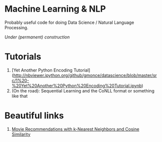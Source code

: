 Machine Learning & NLP
======================

Probably useful code for doing Data Science / Natural Language Processing.

*Under (permanent) construction*


Tutorials
=========

1. [Yet Another Python Encoding Tutorial] (http://nbviewer.ipython.org/github/gmonce/datascience/blob/master/src/1%20-%20Yet%20Another%20Python%20Encoding%20Tutorial.ipynb)
2. (On the road): Sequential Learning and the CoNLL format or something like that


Beautiful links
===============

1. [Movie Recommendations with k-Nearest Neighbors and Cosine Similarity](http://gist.neo4j.org/?8173017)


